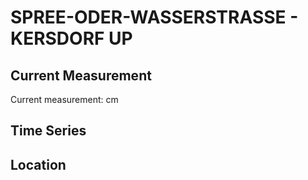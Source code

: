 # SPREE-ODER-WASSERSTRASSE - KERSDORF UP

## Current Measurement

Current measurement: <Value topic="rivers/pegel-online/SOW/KERSDORF-UP/measurementValue"/> cm

## Time Series

<TimeSeries topic="rivers/pegel-online/SOW/KERSDORF-UP/measurementValue" period="week" />

## Location

<WorldMap>
  <Marker lat="52.30510667894121" lon="14.239080616624541" labelTopic="rivers/pegel-online/SOW/KERSDORF-UP/measurementValue" />
</WorldMap>
